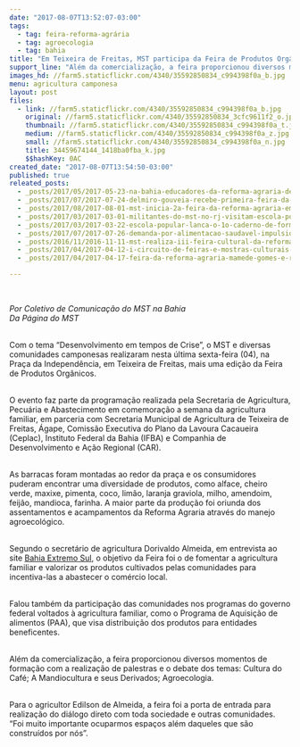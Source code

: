 ```yaml
---
date: "2017-08-07T13:52:07-03:00"
tags:
  - tag: feira-reforma-agrária
  - tag: agroecologia
  - tag: bahia
title: "Em Teixeira de Freitas, MST participa da Feira de Produtos Orgânicos\n"
support_line: "Além da comercialização, a feira proporcionou diversos momentos de formação com a realização de palestras.\n"
images_hd: //farm5.staticflickr.com/4340/35592850834_c994398f0a_b.jpg
menu: agricultura camponesa
layout: post
files:
  - link: //farm5.staticflickr.com/4340/35592850834_c994398f0a_b.jpg
    original: //farm5.staticflickr.com/4340/35592850834_3cfc9611f2_o.jpg
    thumbnail: //farm5.staticflickr.com/4340/35592850834_c994398f0a_t.jpg
    medium: //farm5.staticflickr.com/4340/35592850834_c994398f0a_z.jpg
    small: //farm5.staticflickr.com/4340/35592850834_c994398f0a_n.jpg
    title: 34459674144_1418ba0fba_k.jpg
    $$hashKey: 0AC
created_date: "2017-08-07T13:54:50-03:00"
published: true
releated_posts:
  - _posts/2017/05/2017-05-23-na-bahia-educadores-da-reforma-agraria-debatem-agroecologia-e-politicas-educacionais.md
  - _posts/2017/07/2017-07-24-delmiro-gouveia-recebe-primeira-feira-da-reforma-agraria.md
  - _posts/2017/08/2017-08-01-mst-inicia-2a-feira-da-reforma-agraria-em-sao-luis-do-quitunde.md
  - _posts/2017/03/2017-03-01-militantes-do-mst-no-rj-visitam-escola-popular-egidio-brunetto-da-bahia.md
  - _posts/2017/03/2017-03-22-escola-popular-lanca-o-1o-caderno-de-formacao-em-agroecologia-na-educacao-basica.md
  - _posts/2017/07/2017-07-26-demanda-por-alimentacao-saudavel-impulsiona-alternativas-para-o-campo.md
  - _posts/2016/11/2016-11-11-mst-realiza-iii-feira-cultural-da-reforma-agraria-ceara.md
  - _posts/2017/04/2017-04-12-i-circuito-de-feiras-e-mostras-culturais-da-reforma-agraria-recebe-mais-de-dez-mil-pessoas-em-formosa-goias.md
  - _posts/2017/04/2017-04-17-feira-da-reforma-agraria-mamede-gomes-e-realizada-em-belem.md

---
```

<p>&nbsp;</p>

<p><em>Por Coletivo de Comunica&ccedil;&atilde;o do MST na Bahia<br />
Da P&aacute;gina do MST</em></p>

<p><br />
Com o tema &ldquo;Desenvolvimento em tempos de Crise&rdquo;, o MST e diversas comunidades camponesas realizaram nesta &uacute;ltima sexta-feira (04), na Pra&ccedil;a da Independ&ecirc;ncia, em Teixeira de Freitas, mais uma edi&ccedil;&atilde;o da Feira de Produtos Org&acirc;nicos.</p>

<p><br />
O evento faz parte da programa&ccedil;&atilde;o realizada pela Secretaria de Agricultura, Pecu&aacute;ria e Abastecimento em comemora&ccedil;&atilde;o a semana da agricultura familiar, em parceria com Secretaria Municipal de Agricultura de Teixeira de Freitas, &Aacute;gape, Comiss&atilde;o Executiva do Plano da Lavoura Cacaueira (Ceplac), Instituto Federal da Bahia (IFBA) e Companhia de Desenvolvimento e A&ccedil;&atilde;o Regional (CAR).</p>

<p><br />
As barracas foram montadas ao redor da pra&ccedil;a e os consumidores puderam encontrar uma diversidade de produtos, como alface, cheiro verde, maxixe, pimenta, coco, lim&atilde;o, laranja graviola, milho, amendoim, feij&atilde;o, mandioca, farinha. A maior parte da produ&ccedil;&atilde;o foi oriunda dos assentamentos e acampamentos da Reforma Agraria atrav&eacute;s do manejo agroecol&oacute;gico.</p>

<p><br />
Segundo o secret&aacute;rio de agricultura Dorivaldo Almeida, em entrevista ao site <a href="http://www.bahiaextremosul.com">Bahia Extremo Sul</a>, o objetivo da Feira foi o de fomentar a agricultura familiar e valorizar os produtos cultivados pelas comunidades para incentiva-las a abastecer o com&eacute;rcio local.</p>

<p><br />
Falou tamb&eacute;m da participa&ccedil;&atilde;o das comunidades nos programas do governo federal voltados &agrave; agricultura familiar, como o Programa de Aquisi&ccedil;&atilde;o de alimentos (PAA), que visa distribui&ccedil;&atilde;o dos produtos para entidades beneficentes.</p>

<p><br />
Al&eacute;m da comercializa&ccedil;&atilde;o, a feira proporcionou diversos momentos de forma&ccedil;&atilde;o com a realiza&ccedil;&atilde;o de palestras e o debate dos temas: Cultura do Caf&eacute;; A Mandiocultura e seus Derivados; Agroecologia.</p>

<p><br />
Para o agricultor Edilson de Almeida, a feira foi a porta de entrada para realiza&ccedil;&atilde;o do di&aacute;logo direto com toda sociedade e outras comunidades. &ldquo;Foi muito importante ocuparmos espa&ccedil;os al&eacute;m daqueles que s&atilde;o constru&iacute;dos por n&oacute;s&rdquo;.</p>
